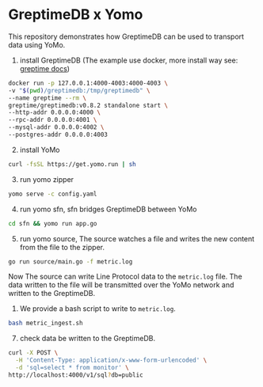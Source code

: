 # GreptimeDB x Yomo

This repository demonstrates how GreptimeDB can be used to transport data using YoMo.

1. install GreptimeDB (The example use docker, more install way see: [greptime docs](https://docs.greptime.com/getting-started/installation/overview))

```bash
docker run -p 127.0.0.1:4000-4003:4000-4003 \
-v "$(pwd)/greptimedb:/tmp/greptimedb" \
--name greptime --rm \
greptime/greptimedb:v0.8.2 standalone start \
--http-addr 0.0.0.0:4000 \
--rpc-addr 0.0.0.0:4001 \
--mysql-addr 0.0.0.0:4002 \
--postgres-addr 0.0.0.0:4003
```

2. install YoMo

```bash
curl -fsSL https://get.yomo.run | sh
```

3. run yomo zipper

```bash
yomo serve -c config.yaml
```

4. run yomo sfn, sfn bridges GreptimeDB between YoMo

```bash
cd sfn && yomo run app.go
```

5. run yomo source, The source watches a file and writes the new content from the file to the zipper.

```bash
go run source/main.go -f metric.log
```

Now The source can write Line Protocol data to the `metric.log` file. The data written to the file will be transmitted over the YoMo network and written to the GreptimeDB.

1. We provide a bash script to write to `metric.log`.

```bash
bash metric_ingest.sh
```

7. check data be written to the GreptimeDB.

```bash
curl -X POST \
  -H 'Content-Type: application/x-www-form-urlencoded' \
  -d 'sql=select * from monitor' \
http://localhost:4000/v1/sql?db=public
```
